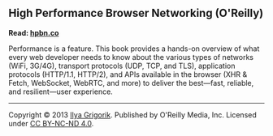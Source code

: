 ## High Performance Browser Networking (O'Reilly)

**Read: [hpbn.co](https://hpbn.co)**

Performance is a feature. This book provides a hands-on overview of what every web developer needs to know about the various types of networks (WiFi, 3G/4G), transport protocols (UDP, TCP, and TLS), application protocols (HTTP/1.1, HTTP/2), and APIs available in the browser (XHR & Fetch, WebSocket, WebRTC, and more) to deliver the best—fast, reliable, and resilient—user experience.

---

Copyright © 2013 [Ilya Grigorik](https://www.igvita.com). Published by O'Reilly Media, Inc. Licensed under [CC BY-NC-ND 4.0](https://creativecommons.org/licenses/by-nc-nd/4.0/).
